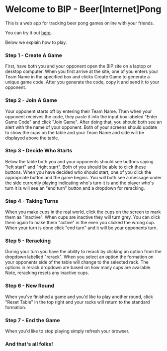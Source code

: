 # Welcome to BIP - Beer[Internet]Pong

This is a web app for tracking beer pong games online with your friends.

You can try it out [here](https://mblumberg93.github.io/bip/).

Below we explain how to play.

### Step 1 - Create A Game

First, have both you and your opponent open the BIP site on a laptop or desktop computer. When you first arrive at the site, one of you enters your Team Name in the specified box and clicks Create Game to generate a unique game code. After you generate the code, copy it and send it to your opponent.

### Step 2 - Join A Game

Your opponent starts off by entering their Team Name. Then when your opponent receives the code, they paste it into the input box labeled "Enter Game Code" and click "Join Game". After doing that, you should both see an alert with the name of your opponent. Both of your screens should update to show the cups on the table and your Team Name and side will be displayed above the table.

### Step 3 - Decide Who Starts

Below the table both you and your opponents should see buttons saying "left start" and "right start". Both of you should be able to click these buttons. When you have decided who should start, one of you click the appropriate button and the game begins. You will both see a message under the side currently playing indicating who's turn it is and the player who's turn it is will see an "end turn" button and a dropdown for reracking.

### Step 4 - Taking Turns

When you make cups in the real world, click the cups on the screen to mark them as "inactive". When cups are inactive they will turn grey. You can click them again to make them "active" in the even you clicked the wrong cup. When your turn is done click "end turn" and it will be your opponents turn.

### Step 5 - Reracking

During your turn you have the ability to rerack by clicking an option from the dropdown labelled "rerack". When you select an option the formation on your opponents side of the table will change to the selected rack. The options in rerack dropdown are based on how many cups are available. Note, reracking resets any inactive cups.

### Step 6 - New Round

When you've finished a game and you'd like to play another round, click "Reset Table" in the top right and your racks will return to the standard formation.

### Step 7 - End the Game

When you'd like to stop playing simply refresh your browser. 

### And that's all folks!